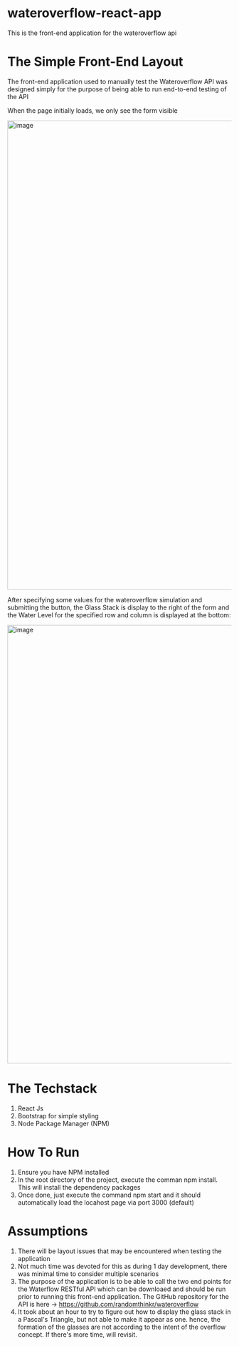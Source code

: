 # wateroverflow-react-app
This is the front-end application for the wateroverflow api


# The Simple Front-End Layout
The front-end application used to manually test the Wateroverflow API
was designed simply for the purpose of being able to run end-to-end testing of the API

When the page initially loads, we only see the form visible

<img width="1052" alt="image" src="https://user-images.githubusercontent.com/15522344/167264668-855ee1ab-3392-4069-838e-7ef91e509e17.png">

After specifying some values for the wateroverflow simulation and submitting the button, the Glass Stack is display to the right of the
form and the Water Level for the specified row and column is displayed at the bottom:

<img width="983" alt="image" src="https://user-images.githubusercontent.com/15522344/167264767-a2591f71-4b43-4282-8a60-b111ec166179.png">

# The Techstack
1. React Js
2. Bootstrap for simple styling
3. Node Package Manager (NPM)

# How To Run
1. Ensure you have NPM installed
2. In the root directory of the project, execute the comman npm install. This will install the dependency packages
3. Once done, just execute the command npm start and it should automatically load the locahost page via port 3000 (default)

# Assumptions
1. There will be layout issues that may be encountered when testing the application
2. Not much time was devoted for this as during 1 day development, there was minimal time to consider multiple scenarios
3. The purpose of the application is to be able to call the two end points for the Waterflow RESTful API which can be downloaed
   and should be run prior to running this front-end application.
   The GitHub repository for the API is here -> https://github.com/randomthinkr/wateroverflow
4. It took about an hour to try to figure out how to display the glass stack in a Pascal's Triangle, but not able to make it appear as one.
   hence, the formation of the glasses are not according to the intent of the overflow concept. If there's more time, will revisit.
   
